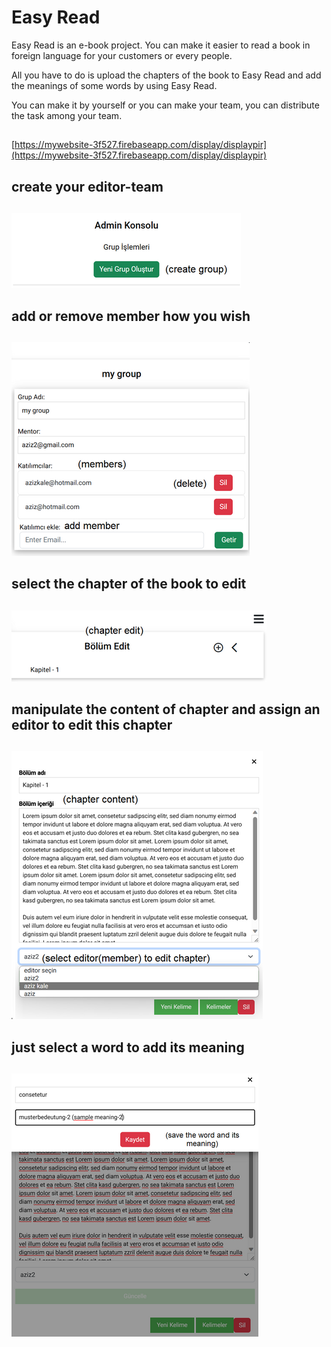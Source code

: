 # Easy Read

Easy Read is an e-book project. You can make it easier to read a book in foreign language for your customers or every people.

All you have to do is upload the chapters of the book to Easy Read and add the meanings of some words by using Easy Read.

You can make it by yourself or you can make your team, you can distribute the task among your team.
##
[https://mywebsite-3f527.firebaseapp.com/display/displaypir](https://mywebsite-3f527.firebaseapp.com/display/displaypir)
 
 ## create your editor-team
 ##
![Image Description](./src/assets/readmepics/1.png)


## add or remove member how you wish
##
![Image Description](./src/assets/readmepics/2.png)
##
## select the chapter of the book to edit
##
![Image Description](./src/assets/readmepics/3.png)
##
## manipulate the content of chapter and assign an editor to edit this chapter
##
![Image Description](./src/assets/readmepics/4.png)
##
## just select a word to add its meaning
##
![Image Description](./src/assets/readmepics/5.png)